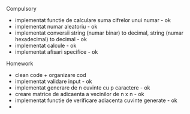 Compulsory
- implementat functie de calculare suma cifrelor unui numar - ok
- implementat numar aleatoriu - ok
- implementat conversii string (numar binar) to decimal, string (numar hexadecimal) to decimal - ok
- implementat calcule - ok
- implementat afisari specifice - ok

Homework 
- clean code + organizare cod
- implementat validare input - ok
- implementat generare de n cuvinte cu p caractere - ok
- creare matrice de adicaenta a vecinilor de n x n - ok 
- implementat functie de verificare adiacenta cuvinte generate - ok
- 
